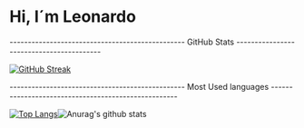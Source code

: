 # Hi, I´m Leonardo

------------------------------------------------ GitHub Stats -----------------------------------------

[![GitHub Streak](http://github-readme-streak-stats.herokuapp.com?user=LeonardoCarvalho01)](https://git.io/streak-stats)

------------------------------------------------ Most Used languages ----------------------------------------------------

[![Top Langs](https://github-readme-stats.vercel.app/api/top-langs/?username=LeonardoCarvalho01)](https://github.com/anuraghazra/github-readme-stats)![Anurag's github stats](https://github-readme-stats.vercel.app/api?username=LeonardoCarvalho01)

